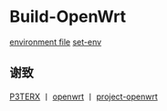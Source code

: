 # Build-OpenWrt

[environment file](https://docs.github.com/en/actions/reference/workflow-commands-for-github-actions#environment-files)
[set-env](https://github.blog/changelog/2020-10-01-github-actions-deprecating-set-env-and-add-path-commands/)

## 谢致
[P3TERX](https://github.com/P3TERX/Actions-OpenWrt) 丨 [openwrt](https://github.com/openwrt/openwrt) 丨 [project-openwrt](https://github.com/project-openwrt/openwrt)
